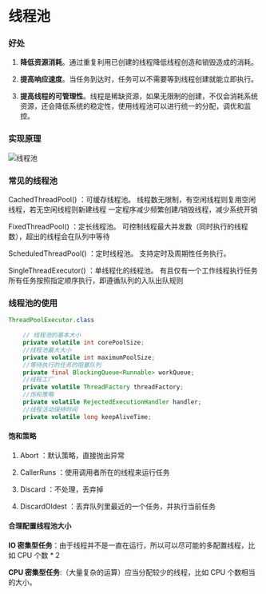 # 线程池

### 好处

1. **降低资源消耗**。通过重复利用已创建的线程降低线程创造和销毁造成的消耗。 

2. **提高响应速度**。当任务到达时，任务可以不需要等到线程创建就能立即执行。

3. **提高线程的可管理性**。线程是稀缺资源，如果无限制的创建，不仅会消耗系统资源，还会降低系统的稳定性，使用线程池可以进行统一的分配，调优和监控。



### 实现原理

![线程池](https://github.com/zz418172370oop/zhuanglegezhi.github.io/blob/master/resource/%E7%BA%BF%E7%A8%8B%E6%B1%A0.jpg)

### 常见的线程池

CachedThreadPool() ：可缓存线程池。 线程数无限制，有空闲线程则复用空闲线程，若无空闲线程则新建线程 一定程序减少频繁创建/销毁线程，减少系统开销 

FixedThreadPool() ：定长线程池。 可控制线程最大并发数（同时执行的线程数），超出的线程会在队列中等待 

ScheduledThreadPool() ：定时线程池。 支持定时及周期性任务执行。

SingleThreadExecutor() ：单线程化的线程池。 有且仅有一个工作线程执行任务 所有任务按照指定顺序执行，即遵循队列的入队出队规则



### 线程池的使用

```java
ThreadPoolExecutor.class
    
	// 线程池的基本大小
    private volatile int corePoolSize;
	//线程池最大大小
    private volatile int maximumPoolSize;
	//等待执行的任务的阻塞队列
	private final BlockingQueue<Runnable> workQueue;
	//线程工厂
	private volatile ThreadFactory threadFactory;
	//饱和策略
	private volatile RejectedExecutionHandler handler;
	//线程活动保持时间
    private volatile long keepAliveTime;
```



#### 饱和策略

1. Abort ：默认策略，直接抛出异常

2. CallerRuns ：使用调用者所在的线程来运行任务

3. Discard ：不处理，丢弃掉

4. DiscardOldest ：丢弃队列里最近的一个任务，并执行当前任务

 

#### 合理配置线程池大小

**IO 密集型任务**：由于线程并不是一直在运行，所以可以尽可能的多配置线程，比如 CPU 个数 * 2 

**CPU 密集型任务**:（大量复杂的运算）应当分配较少的线程，比如 CPU 个数相当的大小。